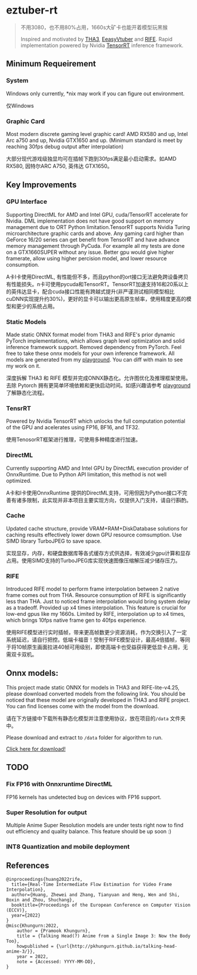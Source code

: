 # eztuber-rt
> 不用3080，也不用80%占用，1660s大矿卡也能开着模型玩黑猴
> 
> Inspired and motivated by [THA3](https://github.com/pkhungurn/talking-head-anime-3-demo), [EeasyVtuber](https://github.com/yuyuyzl/EasyVtuber) and [RIFE](https://github.com/hzwer/ECCV2022-RIFE). Rapid implementation powered by Nvidia [TensorRT](https://github.com/NVIDIA/TensorRT) inference framework.
## Minimum Requeirement
### System
Windows only currently, *nix may work if you can figure out environment.

仅Windows
### Graphic Card
Most modern discrete gaming level graphic card! AMD RX580 and up, Intel Arc a750 and up, Nvidia GTX1650 and up. (Minimum standard is meet by reaching 30fps debug output after interpolation)

大部分现代游戏级独显均可在插帧下跑到30fps满足最小启动需求。如AMD RX580, 因特尔ARC A750, 英伟达 GTX1650。
## Key Improvements

### GPU Interface
Supporting DirectML for AMD and Intel GPU, cuda/TensorRT accelerate for Nvidia. DML implementation does not have good support on memory management due to ORT Python limitation.TensorRT supports Nvidia Turing microarchitecture graphic cards and above. Any gaming card higher than GeForce 16/20 series can get benefit from TensorRT and have advance memory management through PyCuda. For example all my tests are done on a GTX1660SUPER without any issue. Better gpu would give higher framerate, allow using higher percision model, and lower resource consumption.

A卡I卡使用DirectML, 有性能但不多，而且python的ort接口无法避免跨设备拷贝有性能损失。n卡可使用pycuda和TensorRT。TensorRT加速支持16和20系以上的英伟达显卡，配合cuda接口性能有跨越式提升(非严谨测试相同模型相比cuDNN实现提升约30%)，更好的显卡可以输出更高原生帧率，使用精度更高的模型和更少的系统占用。

### Static Models
Made static ONNX format model from THA3 and RIFE's prior dynamic PyTorch implementations, which allows graph level optimization and solid inference framework support. Removed dependency from PyTorch. Feel free to take these onnx models for your own inference framework. All models are generated from my [playground](https://github.com/zpeng11/talking-head-anime-3-demo/tree/start_testing). You can diff with main to see my work on it.

深度拆解 THA3 和 RIFE 模型并完成ONNX静态化。允许图优化及推理框架使用。去除 Pytorch 拥有更简单环境依赖和更快启动时间。如感兴趣请参考 [playground](https://github.com/zpeng11/talking-head-anime-3-demo/tree/start_testing) 了解静态化流程。

### TensrRT
Powered by Nvidia TensorRT which unlocks the full computation potential of the GPU and acelerates using FP16, BF16, and TF32.

使用TenosorRT框架进行推理，可使用多种精度进行加速。

### DirectML
Currently supporting AMD and Intel GPU by DirectML execution provider of OnnxRuntime. Due to Python API limitation, this method is not well optimized.

A卡和I卡使用OnnxRuntime 提供的DirectML支持，可用但因为Python接口不完善有诸多限制，此实现并非本项目主要实现方向，仅提供入门支持，请自行斟酌。

### Cache
Updated cache structure, provide VRAM+RAM+DiskDatabase solutions for caching results effectively lower down GPU resource comsumption. Use SIMD library TurboJPEG to save space.

实现显存，内存，和硬盘数据库等各式缓存方式供选择，有效减少gpu计算和显存占用。使用SIMD支持的TurboJPEG库实现快速图像压缩解压减少储存压力。


### RIFE
Introduced RIFE model to perform frame interpolation between 2 native frame comes out from THA. Resource consumption of RIFE is significantly less than THA. Just to noticed frame interpolation would bring system delay as a tradeoff. Provided up x4 times interpolation. This feature is crucial for low-end gpus like my 1660s. Limited by RIFE, interpolation up to x4 times, which brings 10fps native frame gen to 40fps experience.

使用RIFE模型进行实时插帧，带来更高帧数更少资源消耗，作为交换引入了一定系统延迟，请自行把控。低端卡福音！受制于RIFE模型设计，最高4倍插帧，等同于将10帧原生画面拉进40帧可用级别，即使高端卡也受益获得更低显卡占用，无需双卡双机。



## Onnx models: 
This project made static ONNX for models in THA3 and RIFE-lite-v4.25, please download converted models from the following link. You should be noticed that these model are originally developed in THA3 and RIFE project. You can find licenses come with the model from the download.

请在下方链接中下载所有静态化模型并注意使用协议，放在项目的`/data` 文件夹中。

Please download and extract to `/data` folder for algorithm to run.

[Click here for download!](https://drive.google.com/drive/folders/1cYj18EfVQ2Cl348_rkCu_fgaasHTI_io?usp=drive_link)

## TODO
### Fix FP16 with Onnxruntime DirectML
FP16 kernels has undetected bug on devices with FP16 support.
### Super Resolution for output
Multiple Anime Super Resolution models are under tests right now to find out efficiency and quality balance. This feature should be up soon :)
### INT8 Quantization and mobile deployment
## References
```
@inproceedings{huang2022rife,
  title={Real-Time Intermediate Flow Estimation for Video Frame Interpolation},
  author={Huang, Zhewei and Zhang, Tianyuan and Heng, Wen and Shi, Boxin and Zhou, Shuchang},
  booktitle={Proceedings of the European Conference on Computer Vision (ECCV)},
  year={2022}
}
@misc{Khungurn:2022,
    author = {Pramook Khungurn},
    title = {Talking Head(?) Anime from a Single Image 3: Now the Body Too},
    howpublished = {\url{http://pkhungurn.github.io/talking-head-anime-3/}},
    year = 2022,
    note = {Accessed: YYYY-MM-DD},
}
```
